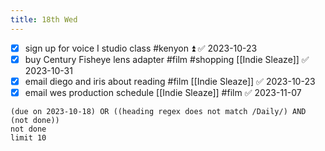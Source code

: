 ```yaml
---
title: 18th Wed
---
```

- [x] sign up for voice I studio class #kenyon ⏫ ✅ 2023-10-23
- [x] buy Century Fisheye lens adapter #film #shopping [[Indie Sleaze]] ✅ 2023-10-31
- [x] email diego and iris about reading #film [[Indie Sleaze]] ✅ 2023-10-23
- [x] email wes production schedule [[Indie Sleaze]] #film ✅ 2023-11-07
```tasks
(due on 2023-10-18) OR ((heading regex does not match /Daily/) AND (not done))
not done
limit 10
```